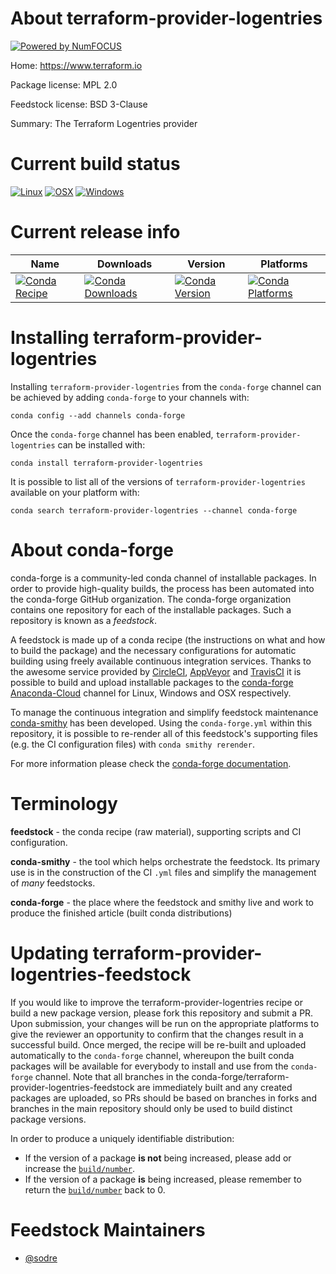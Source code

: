 About terraform-provider-logentries
===================================

[![Powered by NumFOCUS](https://img.shields.io/badge/powered%20by-NumFOCUS-orange.svg?style=flat&colorA=E1523D&colorB=007D8A)](http://numfocus.org)

Home: https://www.terraform.io

Package license: MPL 2.0

Feedstock license: BSD 3-Clause

Summary: The Terraform Logentries provider



Current build status
====================

[![Linux](https://img.shields.io/circleci/project/github/conda-forge/terraform-provider-logentries-feedstock/master.svg?label=Linux)](https://circleci.com/gh/conda-forge/terraform-provider-logentries-feedstock)
[![OSX](https://img.shields.io/travis/conda-forge/terraform-provider-logentries-feedstock/master.svg?label=macOS)](https://travis-ci.org/conda-forge/terraform-provider-logentries-feedstock)
[![Windows](https://img.shields.io/appveyor/ci/conda-forge/terraform-provider-logentries-feedstock/master.svg?label=Windows)](https://ci.appveyor.com/project/conda-forge/terraform-provider-logentries-feedstock/branch/master)

Current release info
====================

| Name | Downloads | Version | Platforms |
| --- | --- | --- | --- |
| [![Conda Recipe](https://img.shields.io/badge/recipe-terraform--provider--logentries-green.svg)](https://anaconda.org/conda-forge/terraform-provider-logentries) | [![Conda Downloads](https://img.shields.io/conda/dn/conda-forge/terraform-provider-logentries.svg)](https://anaconda.org/conda-forge/terraform-provider-logentries) | [![Conda Version](https://img.shields.io/conda/vn/conda-forge/terraform-provider-logentries.svg)](https://anaconda.org/conda-forge/terraform-provider-logentries) | [![Conda Platforms](https://img.shields.io/conda/pn/conda-forge/terraform-provider-logentries.svg)](https://anaconda.org/conda-forge/terraform-provider-logentries) |

Installing terraform-provider-logentries
========================================

Installing `terraform-provider-logentries` from the `conda-forge` channel can be achieved by adding `conda-forge` to your channels with:

```
conda config --add channels conda-forge
```

Once the `conda-forge` channel has been enabled, `terraform-provider-logentries` can be installed with:

```
conda install terraform-provider-logentries
```

It is possible to list all of the versions of `terraform-provider-logentries` available on your platform with:

```
conda search terraform-provider-logentries --channel conda-forge
```


About conda-forge
=================

conda-forge is a community-led conda channel of installable packages.
In order to provide high-quality builds, the process has been automated into the
conda-forge GitHub organization. The conda-forge organization contains one repository
for each of the installable packages. Such a repository is known as a *feedstock*.

A feedstock is made up of a conda recipe (the instructions on what and how to build
the package) and the necessary configurations for automatic building using freely
available continuous integration services. Thanks to the awesome service provided by
[CircleCI](https://circleci.com/), [AppVeyor](https://www.appveyor.com/)
and [TravisCI](https://travis-ci.org/) it is possible to build and upload installable
packages to the [conda-forge](https://anaconda.org/conda-forge)
[Anaconda-Cloud](https://anaconda.org/) channel for Linux, Windows and OSX respectively.

To manage the continuous integration and simplify feedstock maintenance
[conda-smithy](https://github.com/conda-forge/conda-smithy) has been developed.
Using the ``conda-forge.yml`` within this repository, it is possible to re-render all of
this feedstock's supporting files (e.g. the CI configuration files) with ``conda smithy rerender``.

For more information please check the [conda-forge documentation](https://conda-forge.org/docs/).

Terminology
===========

**feedstock** - the conda recipe (raw material), supporting scripts and CI configuration.

**conda-smithy** - the tool which helps orchestrate the feedstock.
                   Its primary use is in the construction of the CI ``.yml`` files
                   and simplify the management of *many* feedstocks.

**conda-forge** - the place where the feedstock and smithy live and work to
                  produce the finished article (built conda distributions)


Updating terraform-provider-logentries-feedstock
================================================

If you would like to improve the terraform-provider-logentries recipe or build a new
package version, please fork this repository and submit a PR. Upon submission,
your changes will be run on the appropriate platforms to give the reviewer an
opportunity to confirm that the changes result in a successful build. Once
merged, the recipe will be re-built and uploaded automatically to the
`conda-forge` channel, whereupon the built conda packages will be available for
everybody to install and use from the `conda-forge` channel.
Note that all branches in the conda-forge/terraform-provider-logentries-feedstock are
immediately built and any created packages are uploaded, so PRs should be based
on branches in forks and branches in the main repository should only be used to
build distinct package versions.

In order to produce a uniquely identifiable distribution:
 * If the version of a package **is not** being increased, please add or increase
   the [``build/number``](https://conda.io/docs/user-guide/tasks/build-packages/define-metadata.html#build-number-and-string).
 * If the version of a package **is** being increased, please remember to return
   the [``build/number``](https://conda.io/docs/user-guide/tasks/build-packages/define-metadata.html#build-number-and-string)
   back to 0.

Feedstock Maintainers
=====================

* [@sodre](https://github.com/sodre/)

